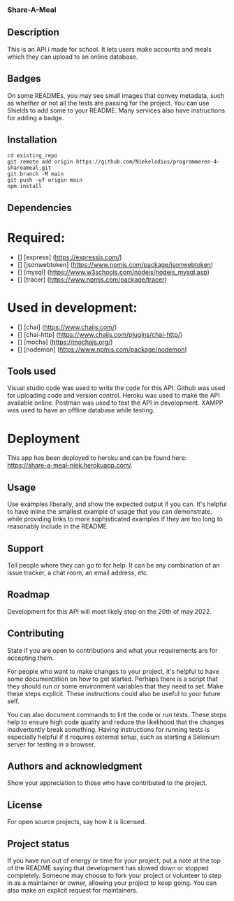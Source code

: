 
### Share-A-Meal

## Description
This is an API i made for school. It lets users make accounts and meals which they can upload to an online database.

## Badges
On some READMEs, you may see small images that convey metadata, such as whether or not all the tests are passing for the project. You can use Shields to add some to your README. Many services also have instructions for adding a badge.


## Installation
```
cd existing_repo
git remote add origin https://github.com/Niekelodius/programmeren-4-shareameal.git
git branch -M main
git push -uf origin main
npm install
```

## Dependencies
# Required:
- [] [express] (https://expressjs.com/)
- [] [jsonwebtoken] (https://www.npmjs.com/package/jsonwebtoken)
- [] [mysql] (https://www.w3schools.com/nodejs/nodejs_mysql.asp)
- [] [tracer] (https://www.npmjs.com/package/tracer)

# Used in development:
- [] [chai] (https://www.chaijs.com/)
- [] [chai-http] (https://www.chaijs.com/plugins/chai-http/)
- [] [mocha] (https://mochajs.org/)
- [] [nodemon] (https://www.npmjs.com/package/nodemon)

## Tools used
Visual studio code was used to write the code for this API.
Github was used for uploading code and version control.
Heroku was used to make the API available online.
Postman was used to test the API in development.
XAMPP was used to have an offline database while testing.

# Deployment
This app has been deployed to heroku and can be found here: https://share-a-meal-niek.herokuapp.com/.

## Usage
Use examples liberally, and show the expected output if you can. It's helpful to have inline the smallest example of usage that you can demonstrate, while providing links to more sophisticated examples if they are too long to reasonably include in the README.

## Support
Tell people where they can go to for help. It can be any combination of an issue tracker, a chat room, an email address, etc.

## Roadmap
Development for this API will most likely stop on the 20th of may 2022. 

## Contributing
State if you are open to contributions and what your requirements are for accepting them.

For people who want to make changes to your project, it's helpful to have some documentation on how to get started. Perhaps there is a script that they should run or some environment variables that they need to set. Make these steps explicit. These instructions could also be useful to your future self.

You can also document commands to lint the code or run tests. These steps help to ensure high code quality and reduce the likelihood that the changes inadvertently break something. Having instructions for running tests is especially helpful if it requires external setup, such as starting a Selenium server for testing in a browser.

## Authors and acknowledgment
Show your appreciation to those who have contributed to the project.

## License
For open source projects, say how it is licensed.

## Project status
If you have run out of energy or time for your project, put a note at the top of the README saying that development has slowed down or stopped completely. Someone may choose to fork your project or volunteer to step in as a maintainer or owner, allowing your project to keep going. You can also make an explicit request for maintainers.
